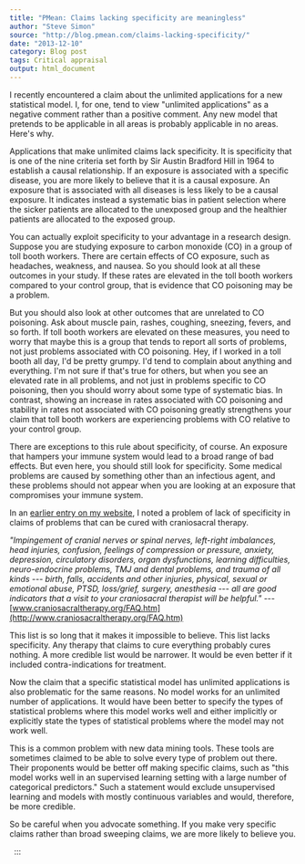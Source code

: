 ```yaml
---
title: "PMean: Claims lacking specificity are meaningless"
author: "Steve Simon"
source: "http://blog.pmean.com/claims-lacking-specificity/"
date: "2013-12-10"
category: Blog post
tags: Critical appraisal
output: html_document
---
```


I recently encountered a claim about the unlimited applications for a
new statistical model. I, for one, tend to view "unlimited applications"
as a negative comment rather than a positive comment. Any new model that
pretends to be applicable in all areas is probably applicable in no
areas. Here's why.

<!---More--->

Applications that make unlimited claims lack specificity. It is
specificity that is one of the nine criteria set forth by Sir Austin
Bradford Hill in 1964 to establish a causal relationship. If an exposure
is associated with a specific disease, you are more likely to believe
that it is a causal exposure. An exposure that is associated with all
diseases is less likely to be a causal exposure. It indicates instead a
systematic bias in patient selection where the sicker patients are
allocated to the unexposed group and the healthier patients are
allocated to the exposed group.

You can actually exploit specificity to your advantage in a research
design. Suppose you are studying exposure to carbon monoxide (CO) in a
group of toll booth workers. There are certain effects of CO exposure,
such as headaches, weakness, and nausea. So you should look at all these
outcomes in your study. If these rates are elevated in the toll booth
workers compared to your control group, that is evidence that CO
poisoning may be a problem.

But you should also look at other outcomes that are unrelated to CO
poisoning. Ask about muscle pain, rashes, coughing, sneezing, fevers,
and so forth. If toll booth workers are elevated on these measures, you
need to worry that maybe this is a group that tends to report all sorts
of problems, not just problems associated with CO poisoning. Hey, if I
worked in a toll booth all day, I'd be pretty grumpy. I'd tend to
complain about anything and everything. I'm not sure if that's true for
others, but when you see an elevated rate in all problems, and not just
in problems specific to CO poisoning, then you should worry about some
type of systematic bias. In contrast, showing an increase in rates
associated with CO poisoning and stability in rates not associated with
CO poisoning greatly strengthens your claim that toll booth workers are
experiencing problems with CO relative to your control group.

There are exceptions to this rule about specificity, of course. An
exposure that hampers your immune system would lead to a broad range of
bad effects. But even here, you should still look for specificity. Some
medical problems are caused by something other than an infectious agent,
and these problems should not appear when you are looking at an exposure
that compromises your immune system.

In an [earlier entry on my
website](http://www.pmean.com/04/Craniosacral.html), I noted a problem
of lack of specificity in claims of problems that can be cured with
craniosacral therapy.

*"Impingement of cranial nerves or spinal nerves, left-right imbalances,
head injuries, confusion, feelings of compression or pressure, anxiety,
depression, circulatory disorders, organ dysfunctions, learning
difficulties, neuro-endocrine problems, TMJ and dental problems, and
trauma of all kinds --- birth, falls, accidents and other injuries,
physical, sexual or emotional abuse, PTSD, loss/grief, surgery,
anesthesia --- all are good indicators that a visit to your craniosacral
therapist will be helpful."* ---
[www.craniosacraltherapy.org/FAQ.htm](http://www.craniosacraltherapy.org/FAQ.htm)

This list is so long that it makes it impossible to believe. This list
lacks specificity. Any therapy that claims to cure everything probably
cures nothing. A more credible list would be narrower. It would be even
better if it included contra-indications for treatment.

Now the claim that a specific statistical model has unlimited
applications is also problematic for the same reasons. No model works
for an unlimited number of applications. It would have been better to
specify the types of statistical problems where this model works well
and either implicitly or explicitly state the types of statistical
problems where the model may not work well.

This is a common problem with new data mining tools. These tools are
sometimes claimed to be able to solve every type of problem out there.
Their proponents would be better off making specific claims, such as
"this model works well in an supervised learning setting with a large
number of categorical predictors." Such a statement would exclude
unsupervised learning and models with mostly continuous variables and
would, therefore, be more credible.

So be careful when you advocate something. If you make very specific
claims rather than broad sweeping claims, we are more likely to believe
you.

 
:::

